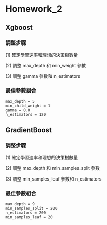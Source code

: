 # Homework_2

## Xgboost
### 調整步驟
(1) 確定學習速率和理想的決策樹數量

(2) 調整 max_depth 和 min_weight 參數

(3) 調整 gamma 參數和 n_estimators

### 最佳參數組合
    
    max_depth = 5
    min_child_weight = 1
    gamma = 0.0
    n_estimators = 120
    
    
## GradientBoost
### 調整步驟
(1) 確定學習速率和理想的決策樹數量

(2) 調整 max_depth 和 min_samples_split 參數

(3) 調整 min_samples_leaf 參數和 n_estimators

### 最佳參數組合

    max_depth = 9
    min_samples_split = 200
    n_estimators = 200
    min_samples_leaf = 20